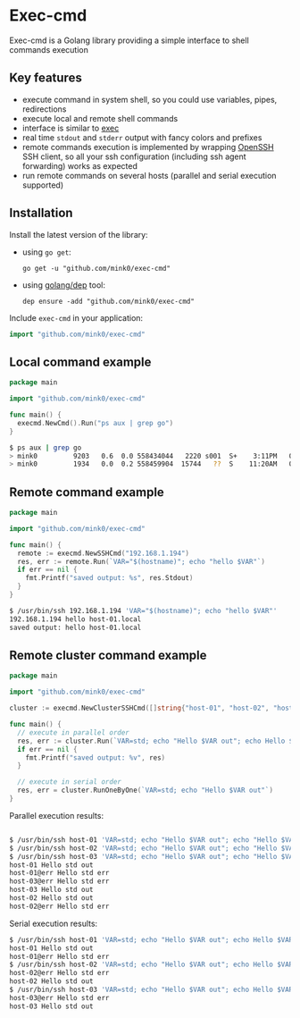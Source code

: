 # Exec-cmd

Exec-cmd is a Golang library providing a simple interface to shell commands execution

## Key features

* execute command in system shell, so you could use variables, pipes, redirections
* execute local and remote shell commands
* interface is similar to [exec](https://golang.org/pkg/os/exec/)
* real time `stdout` and `stderr` output with fancy colors and prefixes
* remote commands execution is implemented by wrapping [OpenSSH](https://www.openssh.com/) SSH client,
  so all your ssh configuration (including ssh agent forwarding) works as expected
* run remote commands on several hosts (parallel and serial execution supported)

## Installation

Install the latest version of the library:

* using `go get`:

      go get -u "github.com/mink0/exec-cmd"

* using [golang/dep](https://github.com/golang/dep) tool:

      dep ensure -add "github.com/mink0/exec-cmd"

Include `exec-cmd` in your application:

```go
import "github.com/mink0/exec-cmd"
```

## Local command example

```go
package main

import "github.com/mink0/exec-cmd"

func main() {
  execmd.NewCmd().Run("ps aux | grep go")
}
```

```sh
$ ps aux | grep go
> mink0         9203   0.6  0.0 558434044   2220 s001  S+    3:11PM   0:00.01 ./go-dp
> mink0         1934   0.0  0.2 558459904  15744   ??  S    11:20AM   0:01.71 /Users/mink0/go/bin/gocode -s -sock unix -addr 127.0.0.1:37373
```

## Remote command example

```go
package main

import "github.com/mink0/exec-cmd"

func main() {
  remote := execmd.NewSSHCmd("192.168.1.194")
  res, err := remote.Run(`VAR="$(hostname)"; echo "hello $VAR"`)
  if err == nil {
    fmt.Printf("saved output: %s", res.Stdout)
  }
}
```

```sh
$ /usr/bin/ssh 192.168.1.194 'VAR="$(hostname)"; echo "hello $VAR"'
192.168.1.194 hello host-01.local
saved output: hello host-01.local
```

## Remote cluster command example

```go
package main

import "github.com/mink0/exec-cmd"

cluster := execmd.NewClusterSSHCmd([]string{"host-01", "host-02", "host-03"})

func main() {
  // execute in parallel order
  res, err := cluster.Run(`VAR=std; echo "Hello $VAR out"; echo Hello $VAR err >&2`)
  if err == nil {
    fmt.Printf("saved output: %v", res)
  }

  // execute in serial order
  res, err = cluster.RunOneByOne(`VAR=std; echo "Hello $VAR out"`)
}
```

Parallel execution results:

```sh

$ /usr/bin/ssh host-01 'VAR=std; echo "Hello $VAR out"; echo "Hello $VAR err" >&2'
$ /usr/bin/ssh host-02 'VAR=std; echo "Hello $VAR out"; echo "Hello $VAR err" >&2'
$ /usr/bin/ssh host-03 'VAR=std; echo "Hello $VAR out"; echo "Hello $VAR err" >&2'
host-01 Hello std out
host-01@err Hello std err
host-03@err Hello std err
host-03 Hello std out
host-02 Hello std out
host-02@err Hello std err

```

Serial execution results:

```sh
$ /usr/bin/ssh host-01 'VAR=std; echo "Hello $VAR out"; echo Hello $VAR err >&2'
host-01 Hello std out
host-01@err Hello std err
$ /usr/bin/ssh host-02 'VAR=std; echo "Hello $VAR out"; echo Hello $VAR err >&2'
host-02@err Hello std err
host-02 Hello std out
$ /usr/bin/ssh host-03 'VAR=std; echo "Hello $VAR out"; echo Hello $VAR err >&2'
host-03@err Hello std err
host-03 Hello std out
```
